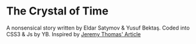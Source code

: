 # The Crystal of Time
A nonsensical story written by Eldar Satymov & Yusuf Bektaş.
Coded into CSS3 & Js by YB. Inspired by [Jeremy Thomas' Article](http://jgthms.com/web-design-in-4-minutes/)
